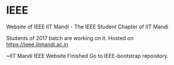 # IEEE

Website of IEEE IIT Mandi - The IEEE Student Chapter of IIT Mandi

Students of 2017 batch are working on it. Hosted on https://ieee.iitmandi.ac.in

~IIT Mandi IEEE
Website Finished
Go to IEEE-bootstrap repoistory.
